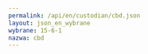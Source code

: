 ```yaml
---
permalink: /api/en/custodian/cbd.json
layout: json_en_wybrane
wybrane: 15-6-1
nazwa: cbd
---
```

